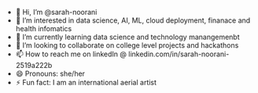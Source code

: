 - 👋 Hi, I’m @sarah-noorani
- 👀 I’m interested in data science, AI, ML, cloud deployment, finanace and health infomatics
- 🌱 I’m currently learning data science and technology manangemenbt
- 💞️ I’m looking to collaborate on college level projects and hackathons 
- 📫 How to reach me on linkedIn @ linkedin.com/in/sarah-noorani-2519a222b
- 😄 Pronouns: she/her
- ⚡ Fun fact: I am an international aerial artist

<!---
sarah-noorani34/sarah-noorani34 is a ✨ special ✨ repository because its `README.md` (this file) appears on your GitHub profile.
You can click the Preview link to take a look at your changes.
--->
